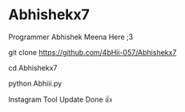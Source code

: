 # Abhishekx7
Programmer Abhishek Meena Here ;3 

git clone https://github.com/4bHii-057/Abhishekx7

cd Abhishekx7

python Abhiii.py



Instagram Tool Update Done 👍
